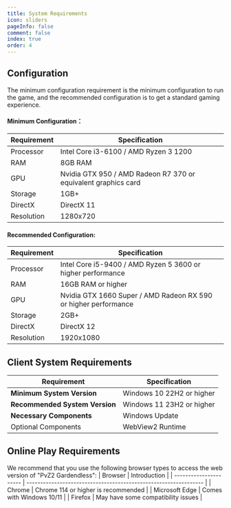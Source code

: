 ```yaml
---
title: System Requirements
icon: sliders
pageInfo: false
comment: false
index: true
order: 4
---
```

## <HopeIcon icon="gear" size="1.7rem" color="#585888" /> Configuration
The minimum configuration requirement is the minimum configuration to run the game, and the recommended configuration is to get a standard gaming experience.

#### Minimum Configuration：
| Requirement            | Specification            |
| ---------------------- | ---------------------------------------------------------------- |
| Processor | Intel Core i3-6100 / AMD Ryzen 3 1200 |
| RAM | 8GB RAM |
| GPU | Nvidia GTX 950 / AMD Radeon R7 370 or equivalent graphics card |
| Storage | 1GB+ |
| DirectX | DirectX 11 |
| Resolution | 1280x720 |

#### Recommended Configuration:
| Requirement      | Specification                                 |
| ---------------------- | ---------------------------------------------------------------- |
| Processor | Intel Core i5-9400 / AMD Ryzen 5 3600 or higher performance|
| RAM | 16GB RAM or higher |
| GPU | Nvidia GTX 1660 Super / AMD Radeon RX 590 or higher performance |
| Storage | 2GB+ |
| DirectX | DirectX 12 |
| Resolution | 1920x1080 |

## <HopeIcon icon="fa-brands fa-windows" size="1.7rem" color="rgb(0, 168, 232)" /> Client System Requirements

| Requirement        | Specification                                                             |
| ---------------------- | ---------------------------------------------------------------- |
| **Minimum System Version** | Windows 10 22H2 or higher                        |
| **Recommended System Version** | Windows 11 23H2 or higher                          |
| **Necessary Components** | Windows Update                                    |
| Optional Components | WebView2 Runtime        |

## <HopeIcon icon="fa-solid fa-earth-americas" size="1.7rem" /> Online Play Requirements

We recommend that you use the following browser types to access the web version of "PvZ2 Gardendless":
| Browser                   | Introduction                                                             |
| ---------------------- | ---------------------------------------------------------------- |
| <HopeIcon icon="fa-brands fa-chrome"/> Chrome | Chrome 114 or higher is recommended |
| <HopeIcon icon="fa-brands fa-edge"/> Microsoft Edge | Comes with Windows 10/11 |
| <HopeIcon icon="fa-brands fa-firefox-browser"/>Firefox | May have some compatibility issues |

